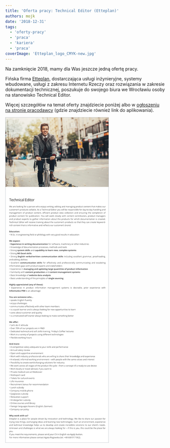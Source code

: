 ```yaml
---
title: 'Oferta pracy: Technical Editor (Etteplan)'
authors: mojk
date: '2018-12-31'
tags:
  - 'oferty-pracy'
  - 'praca'
  - 'kariera'
  - 'praca'
coverImage: 'Etteplan_logo_CMYK-new.jpg'
---
```


Na zamknięcie 2018, mamy dla Was jeszcze jedną ofertę pracy.

<!--truncate-->

Fińska firma [Etteplan](https://www.etteplan.com/pl), dostarczająca usługi
inżynieryjne, systemy wbudowane, usługi z zakresu Internetu Rzeczy oraz
rozwiązania w zakresie dokumentacji technicznej, poszukuje do swojego biura we
Wrocławiu osoby na stanowisko Technical Editor.

Więcej szczegółów na temat oferty znajdziecie poniżej albo
w [ogłoszeniu na stronie pracodawcy](https://candidate.hr-manager.net/ApplicationInit.aspx?cid=1522&ProjectId=145669&DepartmentId=18983&MediaId=5&SkipAdvertisement=False) (gdzie
znajdziecie również link do aplikowania).

![](images/tech_editor_etteplan.png)
